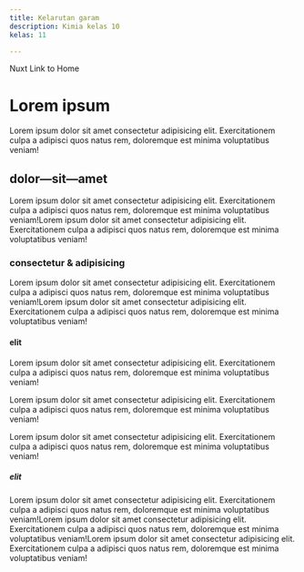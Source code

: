 ```yaml
---
title: Kelarutan garam
description: Kimia kelas 10
kelas: 11

---
```



<nuxt-link to="/">Nuxt Link to Home</nuxt-link>

# Lorem ipsum

Lorem ipsum dolor sit amet consectetur adipisicing elit. Exercitationem culpa a adipisci quos natus rem, doloremque est minima voluptatibus veniam!

## dolor—sit—amet

Lorem ipsum dolor sit amet consectetur adipisicing elit. Exercitationem culpa a adipisci quos natus rem, doloremque est minima voluptatibus veniam!Lorem ipsum dolor sit amet consectetur adipisicing elit. Exercitationem culpa a adipisci quos natus rem, doloremque est minima voluptatibus veniam!

### consectetur &amp; adipisicing
Lorem ipsum dolor sit amet consectetur adipisicing elit. Exercitationem culpa a adipisci quos natus rem, doloremque est minima voluptatibus veniam!Lorem ipsum dolor sit amet consectetur adipisicing elit. Exercitationem culpa a adipisci quos natus rem, doloremque est minima voluptatibus veniam!

#### elit

Lorem ipsum dolor sit amet consectetur adipisicing elit. Exercitationem culpa a adipisci quos natus rem, doloremque est minima voluptatibus veniam!

Lorem ipsum dolor sit amet consectetur adipisicing elit. Exercitationem culpa a adipisci quos natus rem, doloremque est minima voluptatibus veniam!

Lorem ipsum dolor sit amet consectetur adipisicing elit. Exercitationem culpa a adipisci quos natus rem, doloremque est minima voluptatibus veniam!

##### elit
Lorem ipsum dolor sit amet consectetur adipisicing elit. Exercitationem culpa a adipisci quos natus rem, doloremque est minima voluptatibus veniam!Lorem ipsum dolor sit amet consectetur adipisicing elit. Exercitationem culpa a adipisci quos natus rem, doloremque est minima voluptatibus veniam!Lorem ipsum dolor sit amet consectetur adipisicing elit. Exercitationem culpa a adipisci quos natus rem, doloremque est minima voluptatibus veniam!
